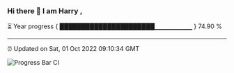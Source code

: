 ### Hi there 👋 I am Harry , 

⏳ Year progress { ██████████████████████▁▁▁▁▁▁▁▁ } 74.90 %

---

⏰ Updated on Sat, 01 Oct 2022 09:10:34 GMT

![Progress Bar CI](https://github.com/duykhang68/duykhang68/workflows/Progress%20Bar%20CI/badge.svg)
